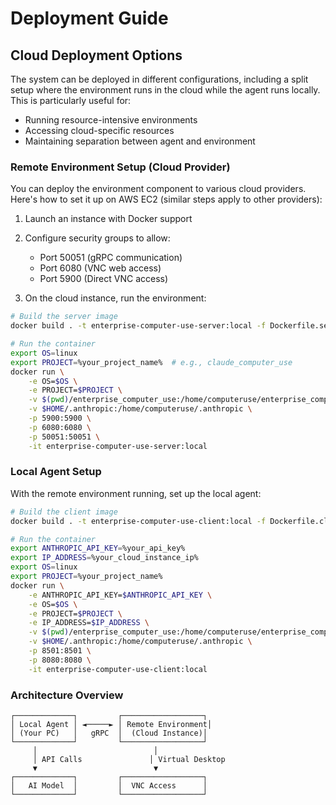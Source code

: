 # Deployment Guide

## Cloud Deployment Options

The system can be deployed in different configurations, including a split setup where the environment runs in the cloud while the agent runs locally. This is particularly useful for:
- Running resource-intensive environments
- Accessing cloud-specific resources
- Maintaining separation between agent and environment

### Remote Environment Setup (Cloud Provider)

You can deploy the environment component to various cloud providers. Here's how to set it up on AWS EC2 (similar steps apply to other providers):

1. Launch an instance with Docker support
2. Configure security groups to allow:
   - Port 50051 (gRPC communication)
   - Port 6080 (VNC web access)
   - Port 5900 (Direct VNC access)

3. On the cloud instance, run the environment:

```bash
# Build the server image
docker build . -t enterprise-computer-use-server:local -f Dockerfile.server

# Run the container
export OS=linux
export PROJECT=%your_project_name%  # e.g., claude_computer_use
docker run \
    -e OS=$OS \
    -e PROJECT=$PROJECT \
    -v $(pwd)/enterprise_computer_use:/home/computeruse/enterprise_computer_use/ \
    -v $HOME/.anthropic:/home/computeruse/.anthropic \
    -p 5900:5900 \
    -p 6080:6080 \
    -p 50051:50051 \
    -it enterprise-computer-use-server:local
```

### Local Agent Setup

With the remote environment running, set up the local agent:

```bash
# Build the client image
docker build . -t enterprise-computer-use-client:local -f Dockerfile.client

# Run the container
export ANTHROPIC_API_KEY=%your_api_key%
export IP_ADDRESS=%your_cloud_instance_ip%
export OS=linux
export PROJECT=%your_project_name%
docker run \
    -e ANTHROPIC_API_KEY=$ANTHROPIC_API_KEY \
    -e OS=$OS \
    -e PROJECT=$PROJECT \
    -e IP_ADDRESS=$IP_ADDRESS \
    -v $(pwd)/enterprise_computer_use:/home/computeruse/enterprise_computer_use/ \
    -v $HOME/.anthropic:/home/computeruse/.anthropic \
    -p 8501:8501 \
    -p 8080:8080 \
    -it enterprise-computer-use-client:local
```

### Architecture Overview

```
┌─────────────┐         ┌──────────────────┐
│ Local Agent │ ◄─────► │ Remote Environment│
│ (Your PC)   │   gRPC  │  (Cloud Instance)│
└─────────────┘         └──────────────────┘
     │                          │
     │ API Calls               │ Virtual Desktop
     ▼                          ▼
┌─────────────┐         ┌──────────────────┐
│   AI Model  │         │  VNC Access      │
└─────────────┘         └──────────────────┘
```
